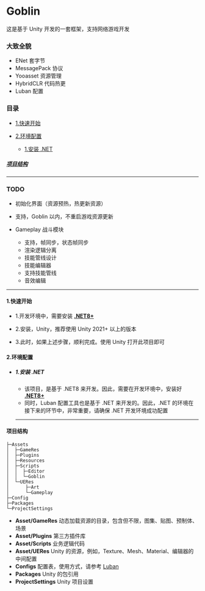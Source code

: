 # Goblin

这是基于 Unity 开发的一套框架，支持网络游戏开发

### 大致全貌

- ENet 套字节
- MessagePack 协议
- Yooasset 资源管理
- HybridCLR 代码热更
- Luban 配置

### <span id="catalog">目录</span>

- [1.快速开始](#qstart)

- [2.环境配置](#installenv)
  
  - [1.安装 .NET](#installenv.1)

##### [项目结构](#projectcatalog)

---

### TODO

- 初始化界面（资源预热，热更新资源）

- 支持，Goblin 以内，不重启游戏资源更新

- Gameplay 战斗模块
  
  - 支持，帧同步，状态帧同步
  - 渲染逻辑分离
  - 技能管线设计
  - 技能编辑器
  - 支持技能管线
  - 音效编辑

---

#### <span id="qstart">1.快速开始</span>

- 1.开发环境中，需要安装 [**.NET8+**](#installenv.1)

- 2.安装，Unity，推荐使用 Unity 2021+ 以上的版本

- 3.此时，如果上述步骤，顺利完成。使用 Unity 打开此项目即可

#### <span id="installenv">2.环境配置</span>

- ##### <span id="installenv.1">1.安装 .NET</span>
  
  - 该项目，是基于 .NET8 来开发。因此，需要在开发环境中，安装好 [**.NET8+**](https://dotnet.microsoft.com/zh-cn/download)
  - 同时，Luban 配置工具也是基于 .NET 来开发的。因此，.NET 的环境在接下来的环节中，非常重要，请确保 .NET 开发环境成功配置
  
  ---

#### <span id="projectdire">项目结构</span>

```text
├─Assets
│  ├─GameRes
│  ├─Plugins
│  ├─Resources
│  ├─Scripts
│  │  ├─Editor
│  │  └─Goblin
│  └─UERes
│      ├─Art
│      └─Gameplay
├─Config
├─Packages
└─ProjectSettings
```

- **Asset/GameRes**  动态加载资源的目录，包含但不限，图集、贴图、预制体、场景
- **Asset/Plugins**  第三方插件库
- **Asset/Scripts**  业务逻辑代码
- **Asset/UERes** Unity 的资源，例如，Texture、Mesh、Material、编辑器的中间配置
- **Configs** 配置表，使用方式，请参考 [Luban](https://github.com/focus-creative-games/luban)
- **Packages** Unity 的包引用
- **ProjectSettings** Unity 项目设置
